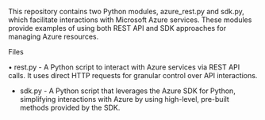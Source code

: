 This repository contains two Python modules, azure_rest.py and sdk.py, which facilitate interactions with Microsoft Azure services. 
These modules provide examples of using both REST API and SDK approaches for managing Azure resources.

Files

• rest.py - A Python script to interact with Azure services via REST API calls.
It uses direct HTTP requests for granular control over API interactions.

* sdk.py - A Python script that leverages the Azure SDK for Python, simplifying
 interactions with Azure by using high-level, pre-built methods provided by the SDK.
